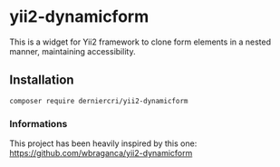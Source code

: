 # yii2-dynamicform
This is a widget for Yii2 framework to clone form elements in a nested manner, maintaining accessibility.

## Installation
```shell
composer require derniercri/yii2-dynamicform
```

### Informations
This project has been heavily inspired by this one: https://github.com/wbraganca/yii2-dynamicform
